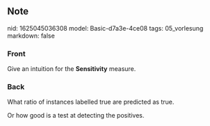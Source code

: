 ## Note
nid: 1625045036308
model: Basic-d7a3e-4ce08
tags: 05_vorlesung
markdown: false

### Front
Give an intuition for the <b>Sensitivity</b> measure.

### Back
What ratio of instances labelled true are predicted as true.
<div>
  Or how good is a test at detecting the positives.
</div>

